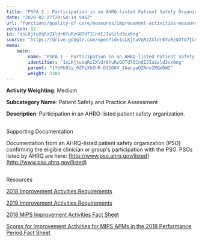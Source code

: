 ```yaml
---
title: "PSPA 1 - Participation in an AHRQ-listed Patient Safety Organization"
date: "2020-02-27T20:54:14.946Z"
url: "functions/quality-of-care/measures/improvement-activities-measures/2018-improvement-activities/pspa-1-participation-in-an-ahrq-listed-patient-safety-organization.html"
version: 12
id: "1sLKjtuVqRzZXldr6YuRzGOTd7ICndIJIaSzld3cx0ng"
source: "https://drive.google.com/open?id=1sLKjtuVqRzZXldr6YuRzGOTd7ICndIJIaSzld3cx0ng"
menu:
    main:
        name: "PSPA 1 - Participation in an AHRQ-listed Patient Safety Organization"
        identifier: "1sLKjtuVqRzZXldr6YuRzGOTd7ICndIJIaSzld3cx0ng"
        parent: "1YbPb92y_0ZPiXk8hR-D11GKV_1AacyaOZNnv2MQmDWI"
        weight: 3380
---
```









**Activity Weighting**: Medium

**Subcategory Name**: Patient Safety and Practice Assessment

**Description**: Participation in an AHRQ-listed patient safety organization.







## 

Supporting Documentation

Documentation from an AHRQ-listed patient safety organization (PSO) confirming the eligible clinician or group's participation with the PSO. PSOs listed by AHRQ are here: [http://www.pso.ahrq.gov/listed](http://www.pso.ahrq.gov/listed)







## 

Resources

[2018 Improvement Activities Requirements](https://qpp.cms.gov/mips/improvement-activities?py=2018)

[2019 Improvement Activities Requirements](https://qpp.cms.gov/mips/improvement-activities?py=2019)

[2018 MIPS Improvement Activities Fact Sheet](https://qpp.cms.gov/resource/2018%20MIPS%20Improvement%20Activities%20Fact%20Sheet)

[Scores for Improvement Activities for MIPS APMs in the 2018 Performance Period Fact Sheet](https://qpp.cms.gov/resource/2018%20MIPS%20APMs%20improvement%20Activities%20scores%20fact%20sheet)

